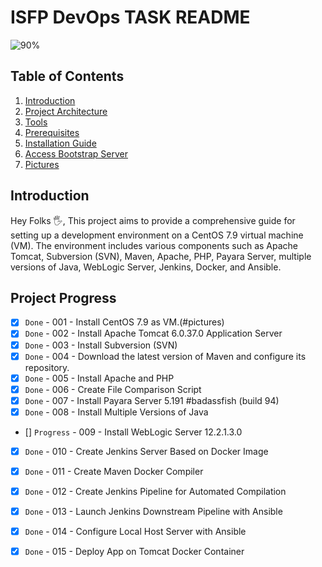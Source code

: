 # ISFP DevOps TASK README

![90%](https://progress-bar.dev/100/?title=Done)

## Table of Contents

1. [Introduction](#introduction)
2. [Project Architecture](#project-progress)
3. [Tools](#tools)
4. [Prerequisites](#prerequisites)
5. [Installation Guide](#installation-guide)
6. [Access Bootstrap Server](#access-bootstrap-server)
7. [Pictures](#pictures)

## Introduction

Hey Folks 🖐️, This project aims to provide a comprehensive guide for setting up a development environment on a CentOS 7.9 virtual machine (VM). The environment includes various components such as Apache Tomcat, Subversion (SVN), Maven, Apache, PHP, Payara Server, multiple versions of Java, WebLogic Server, Jenkins, Docker, and Ansible.

## Project Progress

- [x] `Done` - 001 - Install CentOS 7.9 as VM.(#pictures)
- [x] `Done` - 002 - Install Apache Tomcat 6.0.37.0 Application Server
- [x] `Done` - 003 - Install Subversion (SVN)
- [x] `Done` - 004 - Download the latest version of Maven and configure its repository.
- [x] `Done` - 005 - Install Apache and PHP
- [x] `Done` - 006 - Create File Comparison Script
- [x] `Done` - 007 - Install Payara Server 5.191 #badassfish (build 94)
- [x] `Done` - 008 - Install Multiple Versions of Java
- []  `Progress` - 009 - Install WebLogic Server 12.2.1.3.0
- [x] `Done` - 010 - Create Jenkins Server Based on Docker Image
- [x] `Done` - 011 - Create Maven Docker Compiler
- [x] `Done` - 012 - Create Jenkins Pipeline for Automated Compilation
- [x] `Done` - 013 - Launch Jenkins Downstream Pipeline with Ansible
- [x] `Done` - 014 - Configure Local Host Server with Ansible
- [x] `Done` - 015 - Deploy App on Tomcat Docker Container

